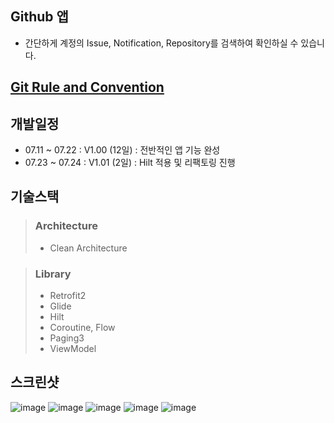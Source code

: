 ## Github 앱
- 간단하게 계정의 Issue, Notification, Repository를 검색하여 확인하실 수 있습니다.

## [Git Rule and Convention](https://github.com/woowa-techcamp-2022/android-repo-05/wiki/%08Git-Rule-and-Convention)

## 개발일정
- 07.11 ~ 07.22 : V1.00 (12일) : 전반적인 앱 기능 완성
- 07.23 ~ 07.24 : V1.01 (2일) : Hilt 적용 및 리팩토링 진행

## 기술스택
> ### Architecture
> - Clean Architecture

> ### Library
> - Retrofit2
> - Glide
> - Hilt
> - Coroutine, Flow
> - Paging3
> - ViewModel

## 스크린샷
![image](https://user-images.githubusercontent.com/29484377/180681272-5e742173-4c57-4dd0-b2f7-5fb2d219676b.png) ![image](https://user-images.githubusercontent.com/29484377/180681339-bbcd8395-31cd-40a0-8004-70408e6414da.png)
![image](https://user-images.githubusercontent.com/29484377/180681478-478e896d-aa13-4b38-8f9a-ef2aecc6aa01.png)
![image](https://user-images.githubusercontent.com/29484377/180681637-7a111924-a739-4447-a508-2d28cdf32840.png)
![image](https://user-images.githubusercontent.com/29484377/180681700-aaf0ed29-9b3d-4397-937b-7a6fdee1b1e1.png)
